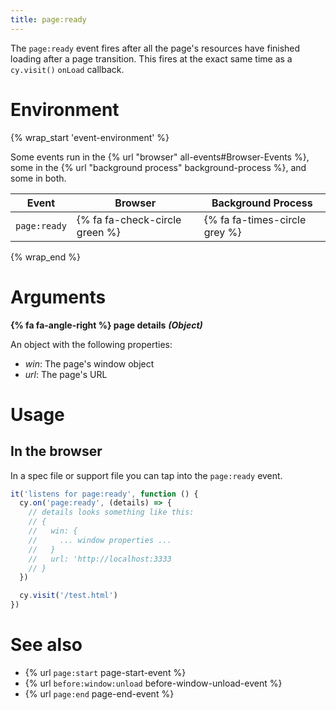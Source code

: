 ```yaml
---
title: page:ready
---
```


The `page:ready` event fires after all the page's resources have finished loading after a page transition. This fires at the exact same time as a `cy.visit()` `onLoad` callback.

# Environment

{% wrap_start 'event-environment' %}

Some events run in the {% url "browser" all-events#Browser-Events %}, some in the {% url "background process" background-process %}, and some in both.

Event | Browser | Background Process
--- | --- | ---
`page:ready` | {% fa fa-check-circle green %} | {% fa fa-times-circle grey %}

{% wrap_end %}

# Arguments

**{% fa fa-angle-right %} page details** ***(Object)***

An object with the following properties:

* _win_: The page's window object
* _url_: The page's URL

# Usage

## In the browser

In a spec file or support file you can tap into the `page:ready` event.

```javascript
it('listens for page:ready', function () {
  cy.on('page:ready', (details) => {
    // details looks something like this:
    // {
    //   win: {
    //     ... window properties ...
    //   }
    //   url: 'http://localhost:3333
    // }
  })

  cy.visit('/test.html')
})
```

# See also

- {% url `page:start` page-start-event %}
- {% url `before:window:unload` before-window-unload-event %}
- {% url `page:end` page-end-event %}

